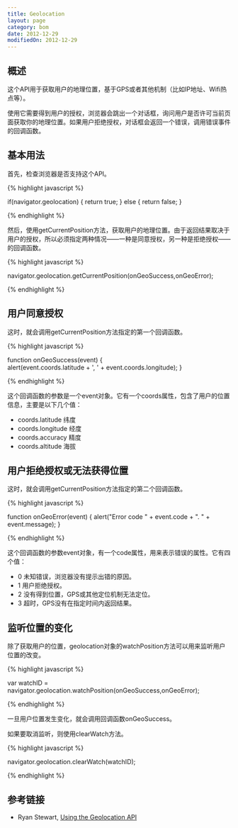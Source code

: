 ```yaml
---
title: Geolocation
layout: page
category: bom
date: 2012-12-29
modifiedOn: 2012-12-29
---
```


## 概述

这个API用于获取用户的地理位置，基于GPS或者其他机制（比如IP地址、Wifi热点等）。

使用它需要得到用户的授权，浏览器会跳出一个对话框，询问用户是否许可当前页面获取你的地理位置。如果用户拒绝授权，对话框会返回一个错误，调用错误事件的回调函数。

## 基本用法

首先，检查浏览器是否支持这个API。

{% highlight javascript %}

if(navigator.geolocation) { 
   return true;
} else {
   return false;
}

{% endhighlight %}

然后，使用getCurrentPosition方法，获取用户的地理位置。由于返回结果取决于用户的授权，所以必须指定两种情况——一种是同意授权，另一种是拒绝授权——的回调函数。

{% highlight javascript %}

navigator.geolocation.getCurrentPosition(onGeoSuccess,onGeoError);

{% endhighlight %}

## 用户同意授权

这时，就会调用getCurrentPosition方法指定的第一个回调函数。

{% highlight javascript %}

function onGeoSuccess(event) {       
   alert(event.coords.latitude + ', ' + event.coords.longitude);
}

{% endhighlight %}

这个回调函数的参数是一个event对象。它有一个coords属性，包含了用户的位置信息，主要是以下几个值：

- coords.latitude 纬度
- coords.longitude 经度
- coords.accuracy 精度
- coords.altitude 海拔

## 用户拒绝授权或无法获得位置

这时，就会调用getCurrentPosition方法指定的第二个回调函数。

{% highlight javascript %}

function onGeoError(event) { 
   alert("Error code " + event.code + ". " + event.message);
}

{% endhighlight %}

这个回调函数的参数event对象，有一个code属性，用来表示错误的属性。它有四个值：

- 0 未知错误，浏览器没有提示出错的原因。
- 1 用户拒绝授权。
- 2 没有得到位置，GPS或其他定位机制无法定位。
- 3 超时，GPS没有在指定时间内返回结果。

## 监听位置的变化

除了获取用户的位置，geolocation对象的watchPosition方法可以用来监听用户位置的改变。

{% highlight javascript %}

var watchID = navigator.geolocation.watchPosition(onGeoSuccess,onGeoError);   

{% endhighlight %}

一旦用户位置发生变化，就会调用回调函数onGeoSuccess。

如果要取消监听，则使用clearWatch方法。

{% highlight javascript %}

navigator.geolocation.clearWatch(watchID);

{% endhighlight %}

## 参考链接

- Ryan Stewart, [Using the Geolocation API](http://www.adobe.com/devnet/html5/articles/using-geolocation-api.html)
